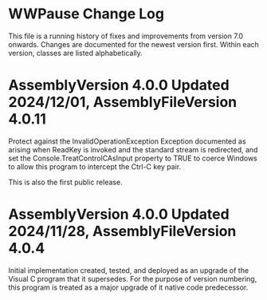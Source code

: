 # WWPause Change Log

This file is a running history of fixes and improvements from version 7.0
onwards. Changes are documented for the newest version first. Within each
version, classes are listed alphabetically.

# AssemblyVersion 4.0.0 Updated 2024/12/01, AssemblyFileVersion 4.0.11

Protect against the InvalidOperationException Exception documented as
arising when ReadKey is invoked and the standard stream is redirected, and
set the Console.TreatControlCAsInput property to TRUE to coerce Windows to
allow this program to intercept the Ctrl-C key pair.

This is also the first public release.

# AssemblyVersion 4.0.0 Updated 2024/11/28, AssemblyFileVersion 4.0.4

Initial implementation created, tested, and deployed as an upgrade of the
Visual C program that it supersedes. For the purpose of version numbering,
this program is treated as a major upgrade of it native code predecessor.
